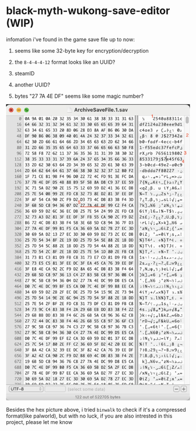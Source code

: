 # black-myth-wukong-save-editor (WIP)

infomation i've found in the game save file up to now:

1. seems like some 32-byte key for encryption/decryption

2. the `8-4-4-4-12` format looks like an UUID?

3. steamID

4. another UUID?

5. bytes "27 7A 4E DF" seems like some magic number?

![hex_img](./img/hex.png)

Besides the hex picture above, i tried `binwalk` to check if it's a compressed format(like palworld), but with no luck, if you are also intrested in this project, please let me know

